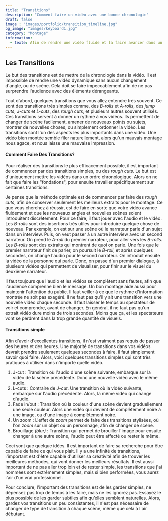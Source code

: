 ```yaml
---
title: "Transitions"
description: "Comment faire un vidéo avec une bonne chronologie"
draft: false
image : "images/portfolio/transition_timeline.jpg"
bg_image: "images/keyboard1.jpg"
category: "Montage"
information:
  - texte: Afin de rendre une vidéo fluide et la faire avancer dans un ordre agréable, il est indispensable d'avoir un très grand nombre de transitions. Les transitions n'ont pas besoin d'être sophistiquées, mais plusieurs transitions simples aident grandement à améliorer la qualité d'un métrage.
---
```


## Les Transitions
Le but des transitions est de mettre de la chronologie dans la vidéo. Il est impossible de rendre une vidéo dynamique sans aucun changement d'angle, ou de scène. Cela doit se faire impeccablement afin de ne pas surprendre l'audience avec des éléments dérangeants.

Tout d'abord, quelques transitions que vous allez entendre très souvent. Ce sont des transitions très simples comme, des *B-rolls* et *A-rolls*, des *jump cuts*, *J-cuts* et *L-cuts*, des *rough cuts*, et plusieurs autres souvent utilisés. Ces transitions servent à donner un rythme à vos vidéos. Ils permettent de changer de scène facilement, amener de nouveaux points ou sujets, montrer de nouvelles choses, ou simplement ordonner la vidéo. Les transitions sont l'un des aspects les plus importants dans une vidéo. Une vidéo bien montée semble filer naturellement, alors qu'un mauvais montage nous agace, et nous laisse une mauvaise impression.

#### Comment Faire Des Transitions?
Pour réaliser des transitions le plus efficacement possible, il est important de commencer par des transitions simples, ou des *rough cuts*. Le but est d'uniquement mettre les vidéos dans un ordre chronologique. Alors on ne fait que faire les "fondations", pour ensuite travailler spécifiquement sur certaines transitions. 

Je pense que la méthode optimale est de commencer par faire des *rough cuts*, afin de conserver seulement les meilleurs extraits pour le montage. Ce que vous cherchez à réussir, est de faire en sorte que votre vidéo avance fluidement et  que les nouveaux angles et nouvelles scènes soient introduitent discrètement. Pour ce faire, il faut jouer avec l'audio et le vidéo. Les *B-rolls* sont des insertions très utiles pour introduire quelque chose de nouveau. Par exemple, on est sur une scène où le narrateur parle d'un sujet dans un interview. Puis, on veut passer à un autre interview avec un second narrateur. On prend le *A-roll* du premier narrateur, pour aller vers les *B-rolls*. Les *B-rolls* sont des extraits qui montrent de quoi on parle. Une fois que le premier narrateur finit de parler, on poursuit le *B-roll*, et après quelques secondes, on change l'audio pour le second narrateur. On introduit ensuite la vidéo de la personne qui parle. Donc, on passe d'un premier dialogue, à plusieurs vidéos qui permettent de visualiser, pour finir sur le visuel du deuxième narrateur. 

Il faut toujours que l'audio et les vidéos se complètent sans fautes, afin que l'audience comprenne bien le message. Un bon montage aide  aussi pour maintenir l'attention du public. Il faut veiller à ce que le rythme d'information montrée ne soit pas exagéré. Il ne faut pas qu'il y ait une transition vers une nouvelle vidéo chaque seconde. Il faut laisser le temps au spectateur de voir et comprendre, avant de changer. En général, il ne faut pas qu’un extrait vidéo dure moins de trois secondes. Moins que ça, et les spectateurs vont se perdrent dans la trop grande quantité de visuels. 

#### Transitions simple
Afin d'avoir d'excellentes transitions, il n'est vraiment pas requis de passer des heures et des heures. Une majorité de transitions dans vos vidéos devrait prendre seulement quelques secondes à faire, il faut simplement savoir quoi faire. Alors, voici quelques transitions simples qui sont très pratiques à utiliser dans n'importe quelle vidéo.

1. J-cut : Transition où l'audio d'une scène suivante, embarque sur la vidéo de la scène précédente. Donc une nouvelle vidéo avec le même audio.
2. L-cuts : Contraire de *J-cut*. Une transition où la vidéo suivante, embarque sur l'audio précédente. Alors, la même vidéo qui change d'audio.
3. Fade in/out : Transition où la couleur d'une scène devient graduellement une seule couleur. Alors une vidéo qui devient de complètement noire à une image, ou d'une image à complètement noire.
4. Un zoom : L'effet de *zoom* permet de faire des transitions stylisées, où l'on *zoom* sur un objet ou un personnage, afin de changer de scène.
5. Brouillage *(blur)* : Transition qui permet de brouiller l'image pour ensuite changer à une autre scène, l'audio peut être affecté ou rester le même.

Ceci sont que quelque idées. Il est important de faire sa recherche pour être capable de faire ce qui vous plait. Il y a une infinité de transitions, l'important est d'être capable d'utiliser sa créativité afin de trouver les meilleures méthodes, qui vont donner les meilleurs résultats. Il est aussi important de ne pas aller trop loin et de rester simple, les transitions que j'ai nommées sont extrêmement simples, mais si bien performées, vous aurez l'air d'un vrai professionnel.

Pour conclure, l'important des transitions est de les garder simples, ne dépensez pas trop de temps à les faire, mais ne les ignorez pas. Essayez le plus possible de les garder subtiles afin qu’elles semblent naturelles. Alors, gardez vos transitions un peu consistantes, il n'est pas nécessaire de changer de type de transition à chaque scène, même que cela à l'air débutant.
